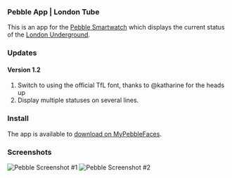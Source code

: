 ### Pebble App | London Tube

This is an app for the [Pebble Smartwatch][1] which displays the current status of the [London Underground][2].

### Updates

#### Version 1.2

1. Switch to using the official TfL font, thanks to @katharine for the heads up
2. Display multiple statuses on several lines.

### Install

The app is available to [download on MyPebbleFaces][3].

### Screenshots

![Pebble Screenshot #1](http://smallstoneapps.s3.amazonaws.com/london-tube/screenshots/london-tube_1-2_01_w.png)  ![Pebble Screenshot #2](http://smallstoneapps.s3.amazonaws.com/london-tube/screenshots/london-tube_1-2_02_w.png)

[1]: http://getpebble.com
[2]: http://tfl.gov.uk
[3]: http://www.mypebblefaces.com/view?fID=5379&aName=matthewtole&pageTitle=London+Tube&auID=5242
